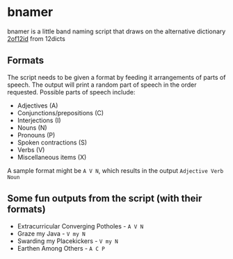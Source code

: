 # bnamer
bnamer is a little band naming script that draws on the alternative dictionary [2of12id](http://wordlist.aspell.net/alt12dicts-infl-readme/) from 12dicts

## Formats
The script needs to be given a format by feeding it arrangements of parts of speech. The output will print a random part of speech in the order requested. Possible parts of speech include:
* Adjectives (A)
* Conjunctions/prepositions (C)
* Interjections (I)
* Nouns (N)
* Pronouns (P)
* Spoken contractions (S)
* Verbs (V)
* Miscellaneous items (X)

A sample format might be `A V N`, which results in the output `Adjective Verb Noun`

## Some fun outputs from the script (with their formats)
* Extracurricular Converging Potholes - `A V N`
* Graze my Java - `V my N`
* Swarding my Placekickers - `V my N`
* Earthen Among Others - `A C P`